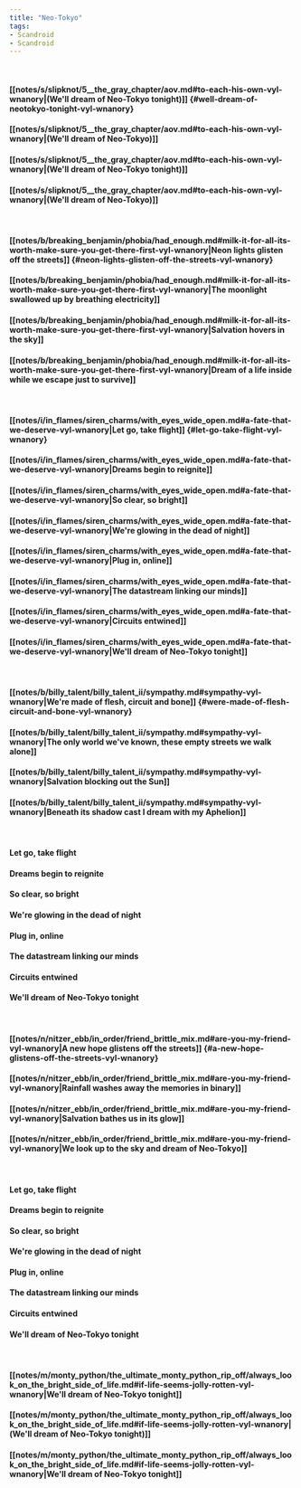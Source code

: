 ```yaml
---
title: "Neo-Tokyo"
tags:
- Scandroid
- Scandroid
---
```

&nbsp;
#### [[notes/s/slipknot/5__the_gray_chapter/aov.md#to-each-his-own-vyl-wnanory|(We'll dream of Neo-Tokyo tonight)]] {#well-dream-of-neotokyo-tonight-vyl-wnanory}
#### [[notes/s/slipknot/5__the_gray_chapter/aov.md#to-each-his-own-vyl-wnanory|(We'll dream of Neo-Tokyo)]]
#### [[notes/s/slipknot/5__the_gray_chapter/aov.md#to-each-his-own-vyl-wnanory|(We'll dream of Neo-Tokyo tonight)]]
#### [[notes/s/slipknot/5__the_gray_chapter/aov.md#to-each-his-own-vyl-wnanory|(We'll dream of Neo-Tokyo)]]
&nbsp;
#### [[notes/b/breaking_benjamin/phobia/had_enough.md#milk-it-for-all-its-worth-make-sure-you-get-there-first-vyl-wnanory|Neon lights glisten off the streets]] {#neon-lights-glisten-off-the-streets-vyl-wnanory}
#### [[notes/b/breaking_benjamin/phobia/had_enough.md#milk-it-for-all-its-worth-make-sure-you-get-there-first-vyl-wnanory|The moonlight swallowed up by breathing electricity]]
#### [[notes/b/breaking_benjamin/phobia/had_enough.md#milk-it-for-all-its-worth-make-sure-you-get-there-first-vyl-wnanory|Salvation hovers in the sky]]
#### [[notes/b/breaking_benjamin/phobia/had_enough.md#milk-it-for-all-its-worth-make-sure-you-get-there-first-vyl-wnanory|Dream of a life inside while we escape just to survive]]
&nbsp;
#### [[notes/i/in_flames/siren_charms/with_eyes_wide_open.md#a-fate-that-we-deserve-vyl-wnanory|Let go, take flight]] {#let-go-take-flight-vyl-wnanory}
#### [[notes/i/in_flames/siren_charms/with_eyes_wide_open.md#a-fate-that-we-deserve-vyl-wnanory|Dreams begin to reignite]]
#### [[notes/i/in_flames/siren_charms/with_eyes_wide_open.md#a-fate-that-we-deserve-vyl-wnanory|So clear, so bright]]
#### [[notes/i/in_flames/siren_charms/with_eyes_wide_open.md#a-fate-that-we-deserve-vyl-wnanory|We're glowing in the dead of night]]
#### [[notes/i/in_flames/siren_charms/with_eyes_wide_open.md#a-fate-that-we-deserve-vyl-wnanory|Plug in, online]]
#### [[notes/i/in_flames/siren_charms/with_eyes_wide_open.md#a-fate-that-we-deserve-vyl-wnanory|The datastream linking our minds]]
#### [[notes/i/in_flames/siren_charms/with_eyes_wide_open.md#a-fate-that-we-deserve-vyl-wnanory|Circuits entwined]]
#### [[notes/i/in_flames/siren_charms/with_eyes_wide_open.md#a-fate-that-we-deserve-vyl-wnanory|We'll dream of Neo-Tokyo tonight]]
&nbsp;
#### [[notes/b/billy_talent/billy_talent_ii/sympathy.md#sympathy-vyl-wnanory|We're made of flesh, circuit and bone]] {#were-made-of-flesh-circuit-and-bone-vyl-wnanory}
#### [[notes/b/billy_talent/billy_talent_ii/sympathy.md#sympathy-vyl-wnanory|The only world we've known, these empty streets we walk alone]]
#### [[notes/b/billy_talent/billy_talent_ii/sympathy.md#sympathy-vyl-wnanory|Salvation blocking out the Sun]]
#### [[notes/b/billy_talent/billy_talent_ii/sympathy.md#sympathy-vyl-wnanory|Beneath its shadow cast I dream with my Aphelion]]
&nbsp;
#### Let go, take flight
#### Dreams begin to reignite
#### So clear, so bright
#### We're glowing in the dead of night
#### Plug in, online
#### The datastream linking our minds
#### Circuits entwined
#### We'll dream of Neo-Tokyo tonight
&nbsp;
#### [[notes/n/nitzer_ebb/in_order/friend_brittle_mix.md#are-you-my-friend-vyl-wnanory|A new hope glistens off the streets]] {#a-new-hope-glistens-off-the-streets-vyl-wnanory}
#### [[notes/n/nitzer_ebb/in_order/friend_brittle_mix.md#are-you-my-friend-vyl-wnanory|Rainfall washes away the memories in binary]]
#### [[notes/n/nitzer_ebb/in_order/friend_brittle_mix.md#are-you-my-friend-vyl-wnanory|Salvation bathes us in its glow]]
#### [[notes/n/nitzer_ebb/in_order/friend_brittle_mix.md#are-you-my-friend-vyl-wnanory|We look up to the sky and dream of Neo-Tokyo]]
&nbsp;
#### Let go, take flight
#### Dreams begin to reignite
#### So clear, so bright
#### We're glowing in the dead of night
#### Plug in, online
#### The datastream linking our minds
#### Circuits entwined
#### We'll dream of Neo-Tokyo tonight
&nbsp;
#### [[notes/m/monty_python/the_ultimate_monty_python_rip_off/always_look_on_the_bright_side_of_life.md#if-life-seems-jolly-rotten-vyl-wnanory|We'll dream of Neo-Tokyo tonight]]
#### [[notes/m/monty_python/the_ultimate_monty_python_rip_off/always_look_on_the_bright_side_of_life.md#if-life-seems-jolly-rotten-vyl-wnanory|(We'll dream of Neo-Tokyo tonight)]]
#### [[notes/m/monty_python/the_ultimate_monty_python_rip_off/always_look_on_the_bright_side_of_life.md#if-life-seems-jolly-rotten-vyl-wnanory|We'll dream of Neo-Tokyo tonight]]
